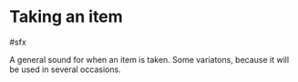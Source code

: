 # Taking an item

#sfx 

A general sound for when an item is taken. Some variatons, because it will be used in several occasions.